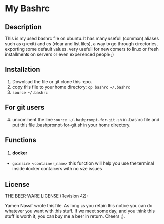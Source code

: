 # My Bashrc

## Description
This is my used bashrc file on ubuntu.
It has many usefull (common) aliases such as q (exit) and cs (clear and list files), a way to go through directories, exporting some default values.
very usefull for new comers to linux or fresh installments on servers or even experienced people ;)

## Installation
1. Download the file or git clone this repo.
2. copy this file to your home directory: `cp bashrc ~/.bashrc`
3. `source ~/.bashrc`


## For git users
4. uncomment the line `source ~/.bashprompt-for-git.sh` in .bashrc file and put this file .bashprompt-for-git.sh in your home directory.

## Functions

1. #### docker 
- `goinside <container_name>` this function will help you use the terminal inside docker containers with no size issues

## License

THE BEER-WARE LICENSE (Revision 42):

Yamen Nassif wrote this file. As long as you retain this notice you can do
whatever you want with this stuff. If we meet some day, and you think this
stuff is worth it, you can buy me a beer in return.
Cheers ;).
